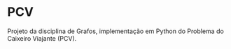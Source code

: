 # PCV
Projeto da disciplina de Grafos, implementação em Python do Problema do Caixeiro Viajante (PCV).
